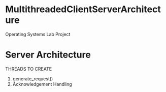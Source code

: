 # MultithreadedClientServerArchitecture
Operating Systems Lab Project

# Server Architecture
THREADS TO CREATE
1. generate_request()
2. Acknowledgement Handling

